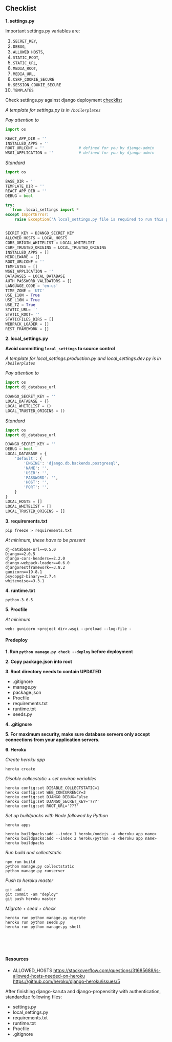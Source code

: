 ## Checklist 

**1. settings.py**

Important settings.py variables are:
1.  `SECRET_KEY`, 
2.  `DEBUG`, 
3.  `ALLOWED HOSTS`, 
4.  `STATIC_ROOT`, 
5.  `STATIC_URL`, 
6.  `MEDIA_ROOT`, 
7.  `MEDIA_URL`,
8.  `CSRF_COOKIE_SECURE`
9.  `SESSION_COOKIE_SECURE`
10. `TEMPLATES`
 
Check settings.py against django deployment [checklist](https://docs.djangoproject.com/en/2.0/howto/deployment/checklist/)

_A template for settings.py is in `/boilerplates`_

_Pay attention to_
```python
import os 

REACT_APP_DIR = ''
INSTALLED_APPS = ''
ROOT_URLCONF = '' 				# defined for you by django-admin
WSGI_APPLICATION = '' 			# defined for you by django-admin  
```

_Standard_
```python
import os 

BASE_DIR = ''
TEMPLATE_DIR = ''
REACT_APP_DIR = ''
DEBUG = bool 

try:
   from .local_settings import *
except ImportError:
    raise Exception('A local_settings.py file is required to run this project') 


SECRET_KEY = DJANGO_SECRET_KEY
ALLOWED_HOSTS = LOCAL_HOSTS 
CORS_ORIGIN_WHITELIST = LOCAL_WHITELIST 
CSRF_TRUSTED_ORIGINS = LOCAL_TRUSTED_ORIGINS
INSTALLED_APPS = []
MIDDLEWARE = []
ROOT_URLCONF = ''
TEMPLATES = []
WSGI_APPLICATION = ''
DATABASES = LOCAL_DATABASE
AUTH_PASSWORD_VALIDATORS = []
LANGUAGE_CODE = 'en-us'
TIME_ZONE = 'UTC'
USE_I18N = True
USE_L10N = True
USE_TZ = True
STATIC_URL= ''
STATIC_ROOT= ''
STATICFILES_DIRS = []
WEBPACK_LOADER = []
REST_FRAMEWORK = []
```

**2. local_settings.py**

**Avoid committing `local_settings` to source control**

_A template for local_settings.production.py and local_settings.dev.py is in `/boilerplates`_

_Pay attention to_
```python
import os
import dj_database_url

DJANGO_SECRET_KEY = ''
LOCAL_DATABASE = {}
LOCAL_WHITELIST = ()
LOCAL_TRUSTED_ORIGINS = ()
```

_Standard_
```python 
import os
import dj_database_url

DJANGO_SECRET_KEY = ''
DEBUG = bool
LOCAL_DATABASE = {
    'default': {
        'ENGINE': 'django.db.backends.postgresql',
        'NAME': '',
        'USER': '',
        'PASSWORD': '',
        'HOST': '',
        'PORT': '',
    }
}
LOCAL_HOSTS = []
LOCAL_WHITELIST = []
LOCAL_TRUSTED_ORIGINS = [] 
```

**3. requirements.txt**

```
pip freeze > requirements.txt 
```

_At minimum, these have to be present_
```
dj-database-url==0.5.0
Django==2.0.5
django-cors-headers==2.2.0
django-webpack-loader==0.6.0
djangorestframework==3.8.2
gunicorn==19.8.1
psycopg2-binary==2.7.4
whitenoise==3.3.1
```

**4. runtime.txt**
```
python-3.6.5
```

**5. Procfile**

_At minimum_
```
web: gunicorn <project dir>.wsgi --preload --log-file -
```

#### Predeploy 

**1. Run `python manage.py check --deploy` before deployment** 


**2. Copy package.json into root**


**3. Root directory needs to contain UPDATED**
- .gitignore 
- manage.py 
- package.json 
- Procfile 
- requirements.txt 
- runtime.txt 
- seeds.py


**4. .gitignore**


**5. For maximum security, make sure database servers only accept connections from your application servers.**


**6. Heroku**

_Create heroku app_
```
heroku create
```

_Disable collecstatic + set environ variables_
```
heroku config:set DISABLE_COLLECTSTATIC=1
heroku config:set WEB_CONCURRENCY=3
heroku config:set DJANGO_DEBUG=False
heroku config:set DJANGO_SECRET_KEY='???'
heroku config:set ROOT_URL='???'
```

_Set up buildpacks with Node followed by Python_
```
heroku apps 

heroku buildpacks:add --index 1 heroku/nodejs -a <heroku app name>
heroku buildpacks:add --index 2 heroku/python -a <heroku app name>
heroku buildpacks 
```

_Run build and collectstatic_
```
npm run build 
python manage.py collectstatic
python manage.py runserver 
```

_Push to heroku master_
```
git add . 
git commit -am "deploy"
git push heroku master
```

_Migrate + seed + check_	
```
heroku run python manage.py migrate
heroku run python seeds.py
heroku run python manage.py shell 
```

<br>
<br>
<br>


#### Resources 
* ALLOWED_HOSTS
  https://stackoverflow.com/questions/31685688/is-allowed-hosts-needed-on-heroku <br>
  https://github.com/heroku/django-heroku/issues/5 <br>




After finishing django-karuta and django-propensitity with authentication, standardize following files:
- settings.py 
- local_settings.py 
- requirements.txt 
- runtime.txt
- Procfile
- .gitignore